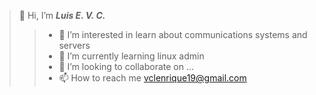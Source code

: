 >👋 Hi, I’m ***Luis E. V. C.***
>>- 👀 I’m interested in learn about communications systems and servers
>>- 🌱 I’m currently learning linux admin
>>- 💞️ I’m looking to collaborate on ...
>>- 📫 How to reach me vclenrique19@gmail.com

<!---
VCLE19/VCLE19 is a ✨ special ✨ repository because its `README.md` (this file) appears on your GitHub profile.
You can click the Preview link to take a look at your changes.
--->
